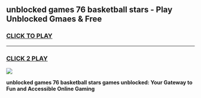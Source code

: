 
## unblocked games 76 basketball stars - Play Unblocked Gmaes & Free
<h3>
<a href="https://news.freeplayer.one?title=unblocked_games_76_basketball_stars&ref=23F">CLICK TO PLAY</a></h3>
<hr>

<h3>
<a href="https://news.freeplayer.one?title=unblocked_games_76_basketball_stars&ref=23F">CLICK 2 PLAY</a>
  
</h3>

<a href="https://news.freeplayer.one?title=unblocked_games_76_basketball_stars&ref=23F/"><img src="https://clearcache.store/games.png"></a>


**unblocked games 76 basketball stars games unblocked: Your Gateway to Fun and Accessible Online Gaming**
